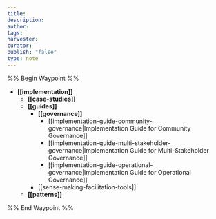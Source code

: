 ```yaml
---
title: 
description: 
author: 
tags: 
harvester: 
curator: 
publish: "false"
type: note
---
```

%% Begin Waypoint %%
- **[[implementation]]**
  - **[[case-studies]]**
  - **[[guides]]**
    - **[[governance]]**
      - [[implementation-guide-community-governance|Implementation Guide for Community Governance]]
      - [[implementation-guide-multi-stakeholder-governance|Implementation Guide for Multi-Stakeholder Governance]]
      - [[implementation-guide-operational-governance|Implementation Guide for Operational Governance]]
    - [[sense-making-facilitation-tools]]
  - **[[patterns]]**

%% End Waypoint %%